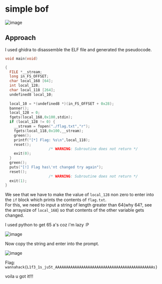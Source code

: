 # simple bof
![image](https://user-images.githubusercontent.com/34862954/164884104-fab84271-62e5-48da-8781-7ffa10a23e12.png)


## Approach
I used ghidra to disassemble the ELF file and generated the pseudocode.
```c
void main(void)

{
  FILE *__stream;
  long in_FS_OFFSET;
  char local_168 [64];
  int local_128;
  char local_118 [264];
  undefined8 local_10;
  
  local_10 = *(undefined8 *)(in_FS_OFFSET + 0x28);
  banner();
  local_128 = 0;
  fgets(local_168,0x100,stdin);
  if (local_128 != 0) {
    __stream = fopen("./flag.txt","r");
    fgets(local_118,0x100,__stream);
    green();
    printf("[*] Flag: %s\n",local_118);
    reset();
                    /* WARNING: Subroutine does not return */
    exit(0);
  }
  green();
  puts("[!] Flag has\'nt changed try again");
  reset();
                    /* WARNING: Subroutine does not return */
  exit(1);
}
```

We see that we have to make the value of `local_128` non zero to enter into the `if` block which prints the contents of `flag.txt`.\
For this, we need to input a string of length greater than 64(why 64?, see the arraysize of `local_168`) so that contents of the other variable gets changed.

I used python to get 65 a's coz i'm lazy :P

![image](https://user-images.githubusercontent.com/34862954/164882647-57c64016-4924-45cd-ae51-117b16dcab2e.png)

Now copy the string and enter into the prompt.

![image](https://user-images.githubusercontent.com/34862954/164883106-5a4ffb87-a73e-415f-acec-c7ad5fc41fc5.png)

Flag: `wannahack{L1f3_1s_ju5t_AAAAAAAAAAAAAAAAAAAAAAAAAAAAAAAAAAAAAAAAAAAAAs}`<br>

voila u got it!!!








